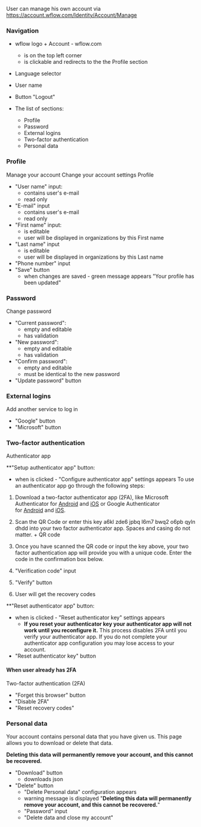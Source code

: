 
User can manage his own account via https://account.wflow.com/Identity/Account/Manage

### Navigation 

* wflow logo + Account - wflow.com
	* is on the top left corner
	* is clickable and redirects to the the Profile section
* Language selector
* User name
* Button "Logout"

* The list of sections:
	* Profile
	* Password
	* External logins
	* Two-factor authentication
	* Personal data


### Profile
 Manage your account
 Change your account settings
 Profile

* "User name" input:
	* contains user's e-mail
	* read only
* "E-mail" input
	* contains user's e-mail
	* read only
* "First name" input:
	* is editable
	* user will be displayed in organizations by this First name
* "Last name" input
	*  is editable
	* user will be displayed in organizations by this Last name
* "Phone number" input
* "Save" button
	* when changes are saved - green message appears "Your profile has been updated"


### Password
Change password

* "Current password":
	* empty and editable
	* has validation
* "New password":
	* empty and editable
	* has validation
* "Confirm password":
	*  empty and editable
	* must be identical to the new password
* "Update password" button


### External logins
Add another service to log in 

* "Google" button
* "Microsoft" button


### Two-factor authentication
Authenticator app

**"Setup authenticator app" button:
* when is clicked - "Configure authenticator app" settings appears
	To use an authenticator app go through the following steps:

1. Download a two-factor authenticator app (2FA), like Microsoft Authenticator for [Android](https://go.microsoft.com/fwlink/?Linkid=825072) and [iOS](https://go.microsoft.com/fwlink/?Linkid=825073) or Google Authenticator for [Android](https://play.google.com/store/apps/details?id=com.google.android.apps.authenticator2&hl=en) and [iOS](https://itunes.apple.com/us/app/google-authenticator/id388497605?mt=8).
    
2. Scan the QR Code or enter this key a6kl zde6 jpbq l6m7 bwq2 o6pb qyln dhdd into your two factor authenticator app. Spaces and casing do not matter. + QR code
3. Once you have scanned the QR code or input the key above, your two factor authentication app will provide you with a unique code. Enter the code in the confirmation box below.
4. "Verification code" input
5. "Verify" button
6. User will get the recovery codes

**"Reset authenticator app" button:
* when is clicked - "Reset authenticator key" settings appears
	* **If you reset your authenticator key your authenticator app will not work until you reconfigure it.** This process disables 2FA until you verify your authenticator app. If you do not complete your authenticator app configuration you may lose access to your account.
* "Reset authenticator key" button

#### When user already has 2FA
Two-factor authentication (2FA)

* "Forget this browser" button
* "Disable 2FA"
* "Reset recovery codes"
### Personal data
Your account contains personal data that you have given us. This page allows you to download or delete that data.

**Deleting this data will permanently remove your account, and this cannot be recovered.**

* "Download" button
	* downloads json
* "Delete" button
	* "Delete Personal data" configuration appears
	* warning message is displayed "**Deleting this data will permanently remove your account, and this cannot be recovered.**"
	* "Password" input
	* "Delete data and close my account"
